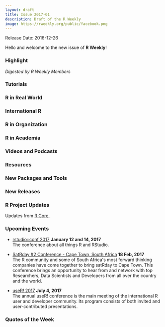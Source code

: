 ```yaml
---
layout: draft
title: Issue 2017-01
description: Draft of the R Weekly
image: https://rweekly.org/public/facebook.png
---
```


Release Date: 2016-12-26

Hello and welcome to the new issue of **R Weekly**!

### Highlight

*Digested by R Weekly Members*


### Tutorials





### R in Real World





### International R




### R in Organization




### R in Academia



### Videos and Podcasts



### Resources




### New Packages and Tools




### New Releases



### R Project Updates

Updates from [R Core](http://developer.r-project.org/blosxom.cgi/R-devel/NEWS), 



### Upcoming Events

+ [rstudio::conf 2017](https://www.rstudio.com/conference/)  **January 12 and 14, 2017** <br>
The conference about all things R and RStudio.<br /> 

+ [SatRday #2 Conference - Cape Town, South Africa](http://capetown2017.satrdays.org/) **18 Feb, 2017** <br />
The R community and some of South Africa's most forward thinking companies have come together to bring satRday to Cape Town. This conference brings an opportunity to hear from and network with top Researchers, Data Scientists and Developers from all over the country and the world. 

+ [useR! 2017](http://user2017.brussels/) **July 4, 2017** <br />
The annual useR! conference is the main meeting of the international R user and developer community. Its program consists of both invited and user-contributed presentations.  <br />

### Quotes of the Week

